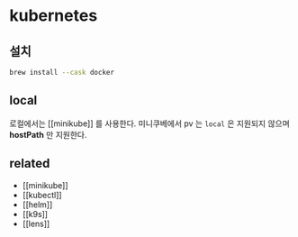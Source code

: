 # kubernetes

## 설치
```sh
brew install --cask docker 
```
## local
로컬에서는 [[minikube]] 를 사용한다.
미니쿠베에서 pv 는 `local` 은 지원되지 않으며 **hostPath** 만 지원한다.

## related
- [[minikube]]
- [[kubectl]]
- [[helm]]
- [[k9s]]
- [[lens]]
